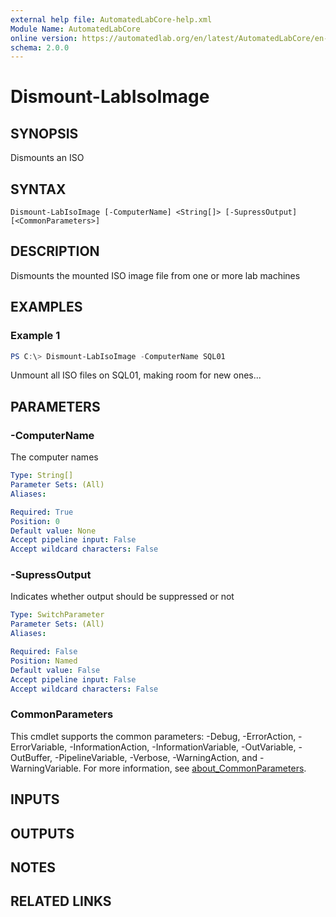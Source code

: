 ```yaml
---
external help file: AutomatedLabCore-help.xml
Module Name: AutomatedLabCore
online version: https://automatedlab.org/en/latest/AutomatedLabCore/en-us/Dismount-LabIsoImage
schema: 2.0.0
---
```


# Dismount-LabIsoImage

## SYNOPSIS
Dismounts an ISO

## SYNTAX

```
Dismount-LabIsoImage [-ComputerName] <String[]> [-SupressOutput] [<CommonParameters>]
```

## DESCRIPTION
Dismounts the mounted ISO image file from one or more lab machines

## EXAMPLES

### Example 1
```powershell
PS C:\> Dismount-LabIsoImage -ComputerName SQL01
```

Unmount all ISO files on SQL01, making room for new ones...

## PARAMETERS

### -ComputerName
The computer names

```yaml
Type: String[]
Parameter Sets: (All)
Aliases:

Required: True
Position: 0
Default value: None
Accept pipeline input: False
Accept wildcard characters: False
```

### -SupressOutput
Indicates whether output should be suppressed or not

```yaml
Type: SwitchParameter
Parameter Sets: (All)
Aliases:

Required: False
Position: Named
Default value: False
Accept pipeline input: False
Accept wildcard characters: False
```

### CommonParameters
This cmdlet supports the common parameters: -Debug, -ErrorAction, -ErrorVariable, -InformationAction, -InformationVariable, -OutVariable, -OutBuffer, -PipelineVariable, -Verbose, -WarningAction, and -WarningVariable. For more information, see [about_CommonParameters](http://go.microsoft.com/fwlink/?LinkID=113216).

## INPUTS

## OUTPUTS

## NOTES

## RELATED LINKS

